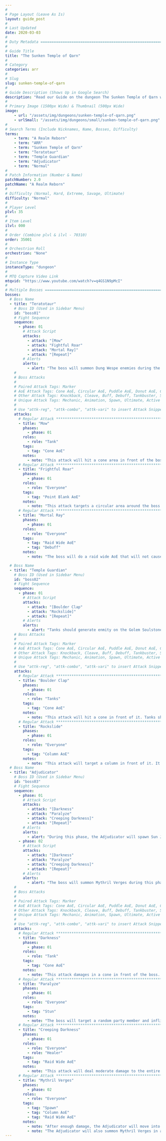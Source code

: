 ```yaml
---
#
# Page Layout (Leave As Is)
layout: guide_post
#
# Last Updated
date: 2020-03-03
#
# Duty Metadata ================================================================
#
# Guide Title
title: "The Sunken Temple of Qarn"
#
# Category
categories: arr
#
# Slug
slug: sunken-temple-of-qarn
#
# Guide Description (Shows Up in Google Search)
description: "Read our Guide on the dungeon The Sunken Temple of Qarn where you'll face off against Teratotaur, Temple Guardian and the Adjudicator."
#
# Primary Image (1500px Wide) & Thumbnail (500px Wide)
image:
    - url: "/assets/img/dungeons/sunken-temple-of-qarn.png"
    - urlSmall: "/assets/img/dungeons/small/sunken-temple-of-qarn.png"
#
# Search Terms (Include Nicknames, Name, Bosses, Difficulty)
terms:
    - term: "A Realm Reborn"
    - term: "ARR"
    - term: "Sunken Temple of Qarn"
    - term: "Teratotaur"
    - term: "Temple Guardian"
    - term: "Adjudicator"
    - term: "Normal"
#
# Patch Information (Number & Name)
patchNumber: 2.0
patchName: "A Realm Reborn"
#
# Difficulty (Normal, Hard, Extreme, Savage, Ultimate)
difficulty: "Normal"
#
# Player Level
plvl: 35
#
# Item Level
ilvl: 000
#
# Order (Combine plvl & ilvl - 70310)
order: 35001
#
# Orchestrion Roll
orchestrion: "None"
#
# Instance Type
instanceType: "dungeon"
#
# MTQ Capture Video Link
mtqvid: "https://www.youtube.com/watch?v=q4GS1N9pMcI"
#
# Multiple Bosses ==============================================================
bosses:
  # Boss Name
  - title: "Teratotaur"
    # Boss ID (Used in Sidebar Menu)
    id: "boss01"
    # Fight Sequence
    sequence:
      - phase: 01
        # Attack Script
        attacks:
          - attack: "[Mow"
          - attack: "Fightful Roar"
          - attack: "Mortal Ray]"
          - attack: "[Repeat]"
        # Alerts
        alerts:
          - alert: "The boss will summon Dung Wespe enemies during the fight - these should be prioritized to avoid their Final Sting ability."
    #
    # Boss Attacks
    #
    # Paired Attack Tags: Marker
    # AoE Attack Tags: Cone AoE, Circular AoE, Puddle AoE, Donut AoE, Column AoE, Area AoE, Point Blank AoE, Raid Wide AoE, Proximity AoE
    # Other Attack Tags: Knockback, Cleave, Buff, Debuff, Tankbuster, Stack, Spread, Tether, Stun
    # Unique Attack Tags: Mechanic, Animation, Spawn, Ultimate, Active Time Maneuver
    #
    # Use "attk-reg", "attk-combo", "attk-vari" to insert Attack Snippets.
    attacks:
      # Regular Attack *********************************************************
      - title: "Mow"
        phases:
          - phase: 01
        roles:
          - role: "Tank"
        tags:
          - tag: "Cone AoE"
        notes:
          - note: "This attack will hit a cone area in front of the boss. Tanks should be facing the boss away from the party."
      # Regular Attack *********************************************************
      - title: "Frightful Roar"
        phases:
          - phase: 01
        roles:
          - role: "Everyone"
        tags:
          - tag: "Point Blank AoE"
        notes:
          - note: "This attack targets a circular area around the boss. Be vigilant and move out of the affected area."
      # Regular Attack *********************************************************
      - title: "Mortal Ray"
        phases:
          - phase: 01
        roles:
          - role: "Everyone"
        tags:
          - tag: "Raid Wide AoE"
          - tag: "Debuff"
        notes:
          - note: "The boss will do a raid wide AoE that will not cause damage, but rather apply a Doom debuff on all party members. Players need to move to one of 3 platforms in the boss room that is currently glowing. Doing so will cause the debuff to fall off. Keep watch for the platforms, as they will change which is active throughout the fight."

  # Boss Name
  - title: "Temple Guardian"
    # Boss ID (Used in Sidebar Menu)
    id: "boss02"
    # Fight Sequence
    sequence:
      - phase: 01
        # Attack Script
        attacks:
          - attack: "[Boulder Clap"
          - attack: "Rockslide]"
          - attack: "[Repeat]"
        # Alerts
        alerts:
          - alert: "Tanks should generate enmity on the Golem Soulstone, not the Temple Guardian. The Golem Soulstone must be destroyed before any damage can be done to the Temple Guardian."
    # Boss Attacks
    #
    # Paired Attack Tags: Marker
    # AoE Attack Tags: Cone AoE, Circular AoE, Puddle AoE, Donut AoE, Column AoE, Area AoE, Point Blank AoE, Raid Wide AoE, Proximity AoE
    # Other Attack Tags: Knockback, Cleave, Buff, Debuff, Tankbuster, Stack, Spread, Tether, Stun
    # Unique Attack Tags: Mechanic, Animation, Spawn, Ultimate, Active Time Maneuver
    #
    # Use "attk-reg", "attk-combo", "attk-vari" to insert Attack Snippets.
    attacks:
      # Regular Attack *********************************************************
      - title: "Boulder Clap"
        phases:
          - phase: 01
        roles:
          - role: "Tanks"
        tags:
          - tag: "Cone AoE"
        notes:
          - note: "This attack will hit a cone in front of it. Tanks should face the boss away from the party."
      # Regular Attack *********************************************************
      - title: "Rockslide"
        phases:
          - phase: 01
        roles:
          - role: "Everyone"
        tags:
          - tag: "Column AoE"
        notes:
          - note: "This attack will target a column in front of it. It may target a random party member for this attack, despite sufficient enmity on tanks. Healers should be prepared for burst healing windows after the first Temple Guardian damage phase."
  # Boss Name
  - title: "Adjudicator"
    # Boss ID (Used in Sidebar Menu)
    id: "boss03"
    # Fight Sequence
    sequence:
      - phase: 01
        # Attack Script
        attacks:
          - attack: "[Darkness"
          - attack: "Paralyze"
          - attack: "Creeping Darkness]"
          - attack: "[Repeat]"
        # Alerts
        alerts:
          - alert: "During this phase, the Adjudicator will spawn Sun Jurors, which must be defeated on top of the glowing platforms. If the Adjudicator takes enough damage, you are able to push into Phase 2 before having to defeat 3 Sun Jurors."
      - phase: 02
        # Attack Script
        attacks:
          - attack: "[Darkness"
          - attack: "Paralyze"
          - attack: "Creeping Darkness]"
          - attack: "[Repeat]"
        # Alerts
        alerts:
          - alert: "The boss will summon Mythril Verges during this phase. These should be focused down to avoid line AoE attacks and raid wide AoE attacks."
    #
    # Boss Attacks
    #
    # Paired Attack Tags: Marker
    # AoE Attack Tags: Cone AoE, Circular AoE, Puddle AoE, Donut AoE, Column AoE, Area AoE, Point Blank AoE, Raid Wide AoE, Proximity AoE
    # Other Attack Tags: Knockback, Cleave, Buff, Debuff, Tankbuster, Stack, Spread, Tether, Stun
    # Unique Attack Tags: Mechanic, Animation, Spawn, Ultimate, Active Time Maneuver
    #
    # Use "attk-reg", "attk-combo", "attk-vari" to insert Attack Snippets.
    attacks:
      # Regular Attack *********************************************************
      - title: "Darkness"
        phases:
          - phase: 01
        roles:
          - role: "Tank"
        tags:
          - tag: "Cone AoE"
        notes:
          - note: "This attack damages in a cone in front of the boss. Tanks should face the Adjudicator away from the party."
      # Regular Attack *********************************************************
      - title: "Paralyze"
        phases:
          - phase: 01
        roles:
          - role: "Everyone"
        tags:
          - tag: "Stun"
        notes:
          - note: "The boss will target a random party member and inflict paralysis. Party members should interrupt this ability, and should a member be paralyzed, a healer should use Esuna to remove the stun."
      # Regular Attack *********************************************************
      - title: "Creeping Darkness"
        phases:
          - phase: 01
        roles:
          - role: "Everyone"
          - role: "Healer"
        tags:
          - tag: "Raid Wide AoE"
        notes:
          - note: "This attack will deal moderate damage to the entire party - healers should be prepared."
      # Regular Attack *********************************************************
      - title: "Mythril Verges"
        phases:
          - phase: 02
        roles:
          - role: "Everyone"
        tags:
          - tag: "Spawn"
          - tag: "Column AoE"
          - tag: "Raid Wide AoE"
        notes:
          - note: "After enough damage, the Adjudicator will move into phase 2. Here it will summon Mythril Verge enemies. These attack in a line-shaped AoE on the ground that deals moderate to high damage. With their low health pool, players should eliminate these as soon as possible."
          - note: "The Adjudicator will also summon Mythril Verges in a dark square puddle on the ground. Players outside of the zone will deal reduced damage to it. Players should move into the zone to deal damage and destroy it as soon as possible. If these are not destroyed quick enough, the dark zone is replaced with invisible walls and the Mythril Verge casts Verge Pulse, which hits the entire party with high damage."
---
```


